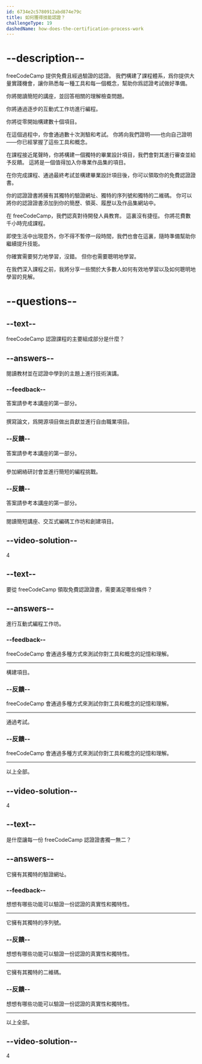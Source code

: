 ```yaml
---
id: 6734e2c5780912abd874e79c
title: 如何獲得技能認證？
challengeType: 19
dashedName: how-does-the-certification-process-work
---
```


# --description--

freeCodeCamp 提供免費且經過驗證的認證。 我們構建了課程體系，爲你提供大量實踐機會，讓你熟悉每一種工具和每一個概念，幫助你爲認證考試做好準備。

你將閱讀簡短的講座，並回答相關的理解檢查問題。

你將通過逐步的互動式工作坊進行編程。

你將從零開始構建數十個項目。

在這個過程中，你會通過數十次測驗和考試。 你將向我們證明——也向自己證明——你已經掌握了這些工具和概念。

在課程接近尾聲時，你將構建一個獨特的畢業設計項目，我們會對其進行審查並給予反饋。 這將是一個值得加入你專業作品集的項目。

在你完成課程、通過最終考試並構建畢業設計項目後，你可以領取你的免費認證證書。

你的認證證書將擁有其獨特的驗證網址、獨特的序列號和獨特的二維碼。 你可以將你的認證證書添加到你的簡歷、領英、履歷以及作品集網站中。

在 freeCodeCamp，我們認真對待開發人員教育。 這裏沒有捷徑。 你將花費數千小時完成課程。

即使生活中出現意外，你不得不暫停一段時間，我們也會在這裏，隨時準備幫助你繼續提升技能。

你確實需要努力地學習，沒錯。 但你也需要聰明地學習。

在我們深入課程之前，我將分享一些關於大多數人如何有效地學習以及如何聰明地學習的見解。

# --questions--

## --text--

freeCodeCamp 認證課程的主要組成部分是什麼？

## --answers--

閱讀教材並在認證中學到的主題上進行技術演講。

### --feedback--

答案請參考本講座的第一部分。

---

撰寫論文，爲開源項目做出貢獻並進行自由職業項目。

### --反饋--

答案請參考本講座的第一部分。

---

參加網絡研討會並進行簡短的編程挑戰。

### --反饋--

答案請參考本講座的第一部分。

---

閱讀簡短講座、交互式編碼工作坊和創建項目。

## --video-solution--

4

## --text--

要從 freeCodeCamp 領取免費認證證書，需要滿足哪些條件？

## --answers--

進行互動式編程工作坊。

### --feedback--

freeCodeCamp 會通過多種方式來測試你對工具和概念的記憶和理解。

---

構建項目。

### --反饋--

freeCodeCamp 會通過多種方式來測試你對工具和概念的記憶和理解。

---

通過考試。

### --反饋--

freeCodeCamp 會通過多種方式來測試你對工具和概念的記憶和理解。

---

以上全部。

## --video-solution--

4

## --text--

是什麼讓每一份 freeCodeCamp 認證證書獨一無二？

## --answers--

它擁有其獨特的驗證網址。

### --feedback--

想想有哪些功能可以驗證一份認證的真實性和獨特性。

---

它擁有其獨特的序列號。

### --反饋--

想想有哪些功能可以驗證一份認證的真實性和獨特性。

---

它擁有其獨特的二維碼。

### --反饋--

想想有哪些功能可以驗證一份認證的真實性和獨特性。

---

以上全部。

## --video-solution--

4
